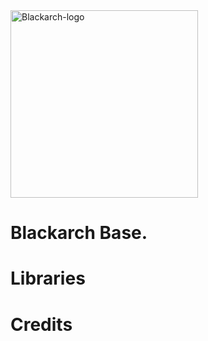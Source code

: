 
<img width="300" height="300" alt="Blackarch-logo" src="https://github.com/user-attachments/assets/6556674a-4be1-4f92-a9ec-934ea3e835e3" />

# Blackarch Base.

# Libraries

# Credits
